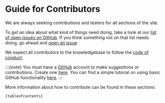 # Guide for Contributors

We are always seeking contributions and testers for all sections of the site.

To get an idea about what kind of things need doing, take a look at our
[list of open issues on GitHub](https://github.com/ca-knowledgebase/ca-knowledgebase.github.io/issues).
If you think something not on that list needs doing, go ahead and [open an issue](https://github.com/ca-knowledgebase/ca-knowledgebase.github.io/issues/new).

We expect all contributors to the knowledgebase to follow the [code of conduct](../CODE_OF_CONDUCT).

:::{note}
You must have a [GitHub](https://github.com/) account to make suggestions or contributions. Create one [here](https://github.com/signup). You can find a simple tutorial on using basic GitHub functionality [here](https://guides.github.com/activities/hello-world/).
:::

More information about how to contribute can be found in these sections:

```
{tableofcontents}
```

